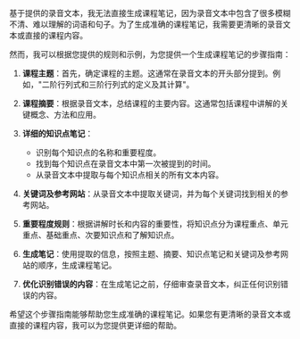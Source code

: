 基于提供的录音文本，我无法直接生成课程笔记，因为录音文本中包含了很多模糊不清、难以理解的词语和句子。为了生成准确的课程笔记，我需要更清晰的录音文本或直接的课程内容。

然而，我可以根据您提供的规则和示例，为您提供一个生成课程笔记的步骤指南：

1. **课程主题**：首先，确定课程的主题。这通常在录音文本的开头部分提到。例如，"二阶行列式和三阶行列式的定义及其计算"。

2. **课程摘要**：根据录音文本，总结课程的主要内容。这通常包括课程中讲解的关键概念、方法和应用。

3. **详细的知识点笔记**：
   - 识别每个知识点的名称和重要程度。
   - 找到每个知识点在录音文本中第一次被提到的时间。
   - 从录音文本中提取与每个知识点相关的所有文本内容。

4. **关键词及参考网站**：从录音文本中提取关键词，并为每个关键词找到相关的参考网站。

5. **重要程度规则**：根据讲解时长和内容的重要性，将知识点分为课程重点、单元重点、基础重点、次要知识点和了解知识点。

6. **生成笔记**：使用提取的信息，按照主题、摘要、知识点笔记和关键词及参考网站的顺序，生成课程笔记。

7. **优化识别错误的内容**：在生成笔记之前，仔细审查录音文本，纠正任何识别错误的内容。

希望这个步骤指南能够帮助您生成准确的课程笔记。如果您有更清晰的录音文本或直接的课程内容，我可以为您提供更详细的帮助。